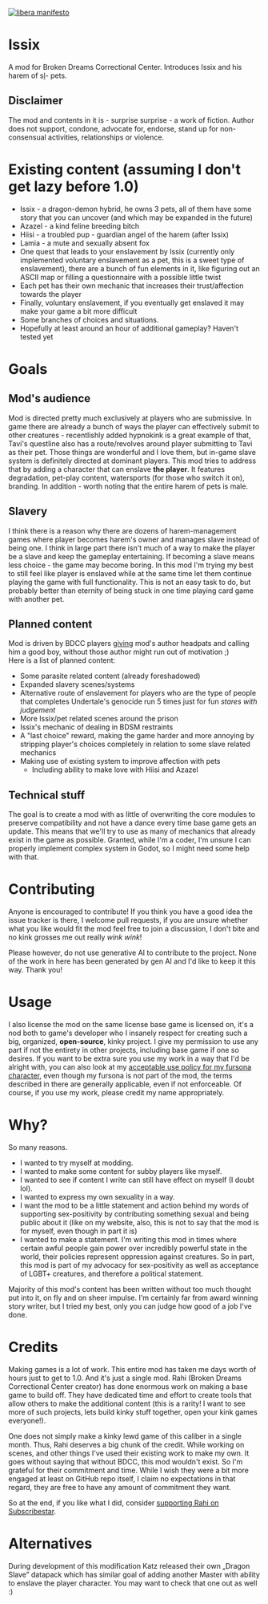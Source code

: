 [![libera manifesto](https://img.shields.io/badge/libera-manifesto-lightgrey.svg)](https://liberamanifesto.com)

# Issix
A mod for Broken Dreams Correctional Center. Introduces Issix and his harem of s[l](https://kenashcorp.bandcamp.com/track/im-your-slave)- pets.

## Disclaimer
The mod and contents in it is - surprise surprise - a work of fiction. Author does not support, condone, advocate for, endorse, stand up for non-consensual activities, relationships or violence.

# Existing content (assuming I don't get lazy before 1.0)
- Issix - a dragon-demon hybrid, he owns 3 pets, all of them have some story that you can uncover (and which may be expanded in the future)
 - Azazel - a kind feline breeding bitch
 - Hiisi - a troubled pup - guardian angel of the harem (after Issix)
 - Lamia - a mute and sexually absent fox
- One quest that leads to your enslavement by Issix (currently only implemented voluntary enslavement as a pet, this is a sweet type of enslavement), there are a bunch of fun elements in it, like figuring out an ASCII map or filling a questionnaire with a possible little twist
- Each pet has their own mechanic that increases their trust/affection towards the player
- Finally, voluntary enslavement, if you eventually get enslaved it may make your game a bit more difficult
- Some branches of choices and situations.
- Hopefully at least around an hour of additional gameplay? Haven't tested yet

# Goals
## Mod's audience
Mod is directed pretty much exclusively at players who are submissive. In game there are already a bunch of ways the player can effectively submit to other creatures - recentlishly added hypnokink is a great example of that, Tavi's questline also has a route/revolves around player submitting to Tavi as their pet. Those things are wonderful and I love them, but in-game slave system is definitely directed at dominant players. This mod tries to address that by adding a character that can enslave **the player**. It features degradation, pet-play content, watersports (for those who switch it on), branding. In addition - worth noting that the entire harem of pets is male.

## Slavery
I think there is a reason why there are dozens of harem-management games where player becomes harem's owner and manages slave instead of being one. I think in large part there isn't much of a way to make the player be a slave and keep the gameplay entertaining. If becoming a slave means less choice - the game may become boring. In this mod I'm trying my best to still feel like player is enslaved while at the same time let them continue playing the game with full functionality. This is not an easy task to do, but probably better than eternity of being stuck in one time playing card game with another pet.

## Planned content
Mod is driven by BDCC players [giving](https://github.com/Friskygote/Issix-mod/discussions) mod's author headpats and calling him a good boy, without those author might run out of motivation ;)    
Here is a list of planned content:    
- Some parasite related content (already foreshadowed)
- Expanded slavery scenes/systems
- Alternative route of enslavement for players who are the type of people that completes Undertale's genocide run 5 times just for fun *stares with judgement*
- More Issix/pet related scenes around the prison
- Issix's mechanic of dealing in BDSM restraints
- A "last choice" reward, making the game harder and more annoying by stripping player's choices completely in relation to some slave related mechanics
- Making use of existing system to improve affection with pets
  - Including ability to make love with Hiisi and Azazel

## Technical stuff
The goal is to create a mod with as little of overwriting the core modules to preserve compatibility and not have a dance every time base game gets an update. This means that we'll try to use as many of mechanics that already exist in the game as possible. Granted, while I'm a coder, I'm unsure I can properly implement complex system in Godot, so I might need some help with that.

# Contributing
Anyone is encouraged to contribute! If you think you have a good idea the issue tracker is there, I welcome pull requests, if you are unsure whether what you like would fit the mod feel free to join a discussion, I don't bite and no kink grosses me out really *wink wink*!

Please however, do not use generative AI to contribute to the project. None of the work in here has been generated by gen AI and I'd like to keep it this way. Thank you!

# Usage
I also license the mod on the same license base game is licensed on, it's a nod both to game's developer who I insanely respect for creating such a big, organized, **open-source**, kinky project. I give my permission to use any part if not the entirety in other projects, including base game if one so desires. If you want to be extra sure you use my work in a way that I'd be alright with, you can also look at my [acceptable use policy for my fursona character](https://frisk.space/about/fursona-use/#specific-terms), even though my fursona is not part of the mod, the terms described in there are generally applicable, even if not enforceable. Of course, if you use my work, please credit my name appropriately.

# Why?
So many reasons. 
- I wanted to try myself at modding. 
- I wanted to make some content for subby players like myself. 
- I wanted to see if content I write can still have effect on myself (I doubt lol).
- I wanted to express my own sexuality in a way.
- I want the mod to be a little statement and action behind my words of supporting sex-positivity by contributing something sexual and being public about it (like on my website, also, this is not to say that the mod is for myself, even though in part it is)
- I wanted to make a statement. I'm writing this mod in times where certain awful people gain power over incredibly powerful state in the world, their policies represent oppression against creatures. So in part, this mod is part of my advocacy for sex-positivity as well as acceptance of LGBT+ creatures, and therefore a political statement.

Majority of this mod's content has been written without too much thought put into it, on fly and on sheer impulse. I'm certainly far from award winning story writer, but I tried my best, only you can judge how good of a job I've done.

# Credits
Making games is a lot of work. This entire mod has taken me days worth of hours just to get to 1.0. And it's just a single mod. Rahi (Broken Dreams Correctional Center creator) has done enormous work on making a base game to build off. They have dedicated time and effort to create tools that allow others to make the additional content (this is a rarity! I want to see more of such projects, lets build kinky stuff together, open your kink games everyone!). 

One does not simply make a kinky lewd game of this caliber in a single month.
Thus, Rahi deserves a big chunk of the credit. While working on scenes, and other things I've used their existing work to make my own. It goes without saying that without BDCC, this mod wouldn't exist. So I'm grateful for their commitment and time. While I wish they were a bit more engaged at least on GitHub repo itself, I claim no expectations in that regard, they are free to have any amount of commitment they want.

So at the end, if you like what I did, consider [supporting Rahi on Subscribestar](https://subscribestar.adult/rahi).

# Alternatives
During development of this modification Katz released their own „Dragon Slave” datapack which has similar goal of adding another Master with ability to enslave the player character. You may want to check that one out as well :)
